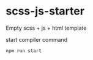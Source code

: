 # scss-js-starter

Empty scss + js + html template

start compiler command 

```sh
npm run start
```
